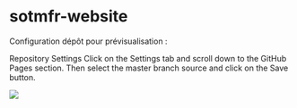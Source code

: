 # sotmfr-website



Configuration dépôt pour prévisualisation :

Repository Settings
Click on the Settings tab and scroll down to the GitHub Pages section.
Then select the master branch source and click on the Save button.

![](https://pages.github.com/images/source-setting@2x.png)
